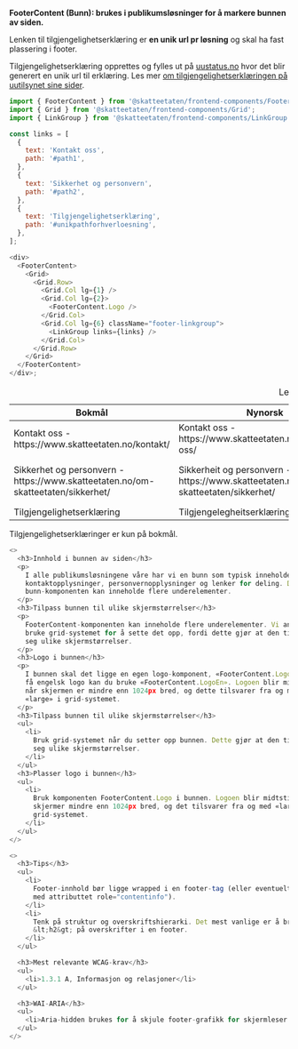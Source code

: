 **FooterContent (Bunn): brukes i publikumsløsninger for å markere bunnen av siden.**

Lenken til tilgjengelighetserklæring er **en unik url pr løsning** og skal ha fast plassering i footer.

Tilgjengelighetserklæring opprettes og fylles ut på <a class="brodtekst-link" href="https://uustatus.no/nb">uustatus.no</a> hvor det blir generert en unik url til erklæring.
Les mer <a class="brodtekst-link" href="https://www.uutilsynet.no/veiledning/tilgjengelighetserklaering/1127">om tilgjengelighetserklæringen på uutilsynet sine sider</a>.

```js
import { FooterContent } from '@skatteetaten/frontend-components/FooterContent';
import { Grid } from '@skatteetaten/frontend-components/Grid';
import { LinkGroup } from '@skatteetaten/frontend-components/LinkGroup';

const links = [
  {
    text: 'Kontakt oss',
    path: '#path1',
  },
  {
    text: 'Sikkerhet og personvern',
    path: '#path2',
  },
  {
    text: 'Tilgjengelighetserklæring',
    path: '#unikpathforhverloesning',
  },
];

<div>
  <FooterContent>
    <Grid>
      <Grid.Row>
        <Grid.Col lg={1} />
        <Grid.Col lg={2}>
          <FooterContent.Logo />
        </Grid.Col>
        <Grid.Col lg={6} className="footer-linkgroup">
          <LinkGroup links={links} />
        </Grid.Col>
      </Grid.Row>
    </Grid>
  </FooterContent>
</div>;
```

<div class="lenke-tabell">
<table>
<caption>Lenketekster og url-er</caption>
<thead><tr><th>Bokmål</th><th>Nynorsk</th><th>Engelsk</th><th>Samisk</th></tr></thead>
<tbody>
<tr>
<td>Kontakt oss - https://www.skatteetaten.no/kontakt/</td>
<td lang='nn'>Kontakt oss - https://www.skatteetaten.no/nn/kontakt-oss/</td>
<td lang='en'>Contact us - https://www.skatteetaten.no/en/contact/</td>
<td lang='se'>Váldde oktavuođa minguin</td>
</tr>
<tr>
<td>Sikkerhet og personvern - https://www.skatteetaten.no/om-skatteetaten/sikkerhet/</td>
<td lang='nn'>Sikkerheit og personvern - https://www.skatteetaten.no/nn/om-skatteetaten/sikkerhet/</td>
<td lang='en'>Security and privacy - https://www.skatteetaten.no/en/about-tde-tax-administration/security-and-privacy/</td>
<td lang='se'>Sihkarvuohta ja persovdnasuodjaleapmi</td>
</tr>
<tr>
<td>Tilgjengelighetserklæring</td>
<td lang='nn'>Tilgjengelegheitserklæring</td>
<td lang='en'>Accessibility statement</td>
<td lang='se'>Almmusjulggaštus</td>
</tr>
</tbody>
</table>
</div>
<p>Tilgjengelighetserklæringer er kun på bokmål.</p>

```js noeditor beskrivelse
<>
  <h3>Innhold i bunnen av siden</h3>
  <p>
    I alle publikumsløsningene våre har vi en bunn som typisk inneholder
    kontaktopplysninger, personvernopplysninger og lenker for deling. Denne
    bunn-komponenten kan inneholde flere underelementer.
  </p>
  <h3>Tilpass bunnen til ulike skjermstørrelser</h3>
  <p>
    FooterContent-komponenten kan inneholde flere underelementer. Vi anbefaler å
    bruke grid-systemet for å sette det opp, fordi dette gjør at den tilpasser
    seg ulike skjermstørrelser.
  </p>
  <h3>Logo i bunnen</h3>
  <p>
    I bunnen skal det ligge en egen logo-komponent, «FooterContent.Logo». For å
    få engelsk logo kan du bruke «FooterContent.LogoEn». Logoen blir midtstilt
    når skjermen er mindre enn 1024px bred, og dette tilsvarer fra og med
    «large» i grid-systemet.
  </p>
  <h3>Tilpass bunnen til ulike skjermstørrelser</h3>
  <ul>
    <li>
      Bruk grid-systemet når du setter opp bunnen. Dette gjør at den tilpasser
      seg ulike skjermstørrelser.
    </li>
  </ul>
  <h3>Plasser logo i bunnen</h3>
  <ul>
    <li>
      Bruk komponenten FooterContent.Logo i bunnen. Logoen blir midtstilt på
      skjermer mindre enn 1024px bred, og det tilsvarer fra og med «large» i
      grid-systemet.
    </li>
  </ul>
</>
```

```js noeditor uu
<>
  <h3>Tips</h3>
  <ul>
    <li>
      Footer-innhold bør ligge wrapped i en footer-tag (eller eventuelt en tag
      med attributtet role="contentinfo").
    </li>
    <li>
      Tenk på struktur og overskriftshierarki. Det mest vanlige er å bruke
      &lt;h2&gt; på overskrifter i en footer.
    </li>
  </ul>

  <h3>Mest relevante WCAG-krav</h3>
  <ul>
    <li>1.3.1 A, Informasjon og relasjoner</li>
  </ul>

  <h3>WAI-ARIA</h3>
  <ul>
    <li>Aria-hidden brukes for å skjule footer-grafikk for skjermleser. </li>
  </ul>
</>
```
